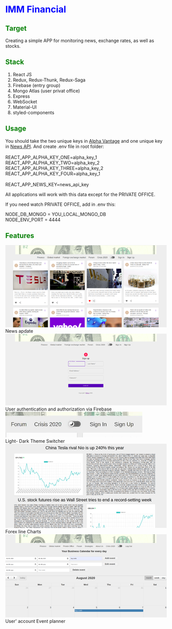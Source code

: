 <h1 style='color:blue'>IMM Financial</h1>

<h2 style='color:green'>Target</h2>

Сreating a simple APP for monitoring news, exchange rates, as well as stocks.

<h2 style='color:green'>Stack</h2>

1. React JS
2. Redux, Redux-Thunk, Redux-Saga
3. Firebase (entry group)
4. Mongo Atlas (user privat office)
5. Express
6. WebSocket
7. Material-UI
8. styled-components

<h2 style='color:green'>Usage</h2>

You should take the two unique keys in <a href='https://www.alphavantage.co/'>Alpha Vantage</a> and one unique key in <a href='https://newsapi.org'>News API</a>. And create .env file in root folder:<br>
<br>
REACT_APP_ALPHA_KEY_ONE=alpha_key_1<br>
REACT_APP_ALPHA_KEY_TWO=alpha_key_2<br>
REACT_APP_ALPHA_KEY_THREE=alpha_key_2<br>
REACT_APP_ALPHA_KEY_FOUR=alpha_key_1<br>
<br>
REACT_APP_NEWS_KEY=news_api_key<br>

All applications will work with this data except for the PRIVATE OFFICE.

If you need watch PRIVATE OFFICE, add in .env this:<br>

NODE_DB_MONGO = YOU_LOCAL_MONGO_DB<br>
NODE_ENV_PORT = 4444<br>

<h2 style='color:green'>Features</h2>

![](readme-images/news.png)
<br>
News apdate
<br>
![](readme-images/sign-in.png)
<br>
 User authentication and authorization via Firebase
<br>
![](readme-images/TRIMVIDEO%20(2).gif)
<br>
Light- Dark Theme Switcher
<br>
![](readme-images/line.png)
<br>
Forex line Charts
<br>
![](readme-images/planner.png)
<br>
User' account Event planner

